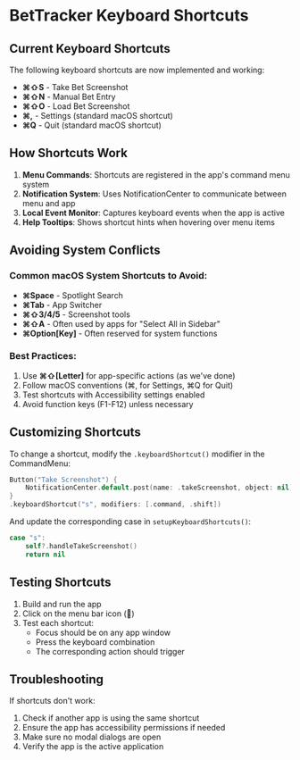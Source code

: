 # BetTracker Keyboard Shortcuts

## Current Keyboard Shortcuts

The following keyboard shortcuts are now implemented and working:

- **⌘⇧S** - Take Bet Screenshot
- **⌘⇧N** - Manual Bet Entry  
- **⌘⇧O** - Load Bet Screenshot
- **⌘,** - Settings (standard macOS shortcut)
- **⌘Q** - Quit (standard macOS shortcut)

## How Shortcuts Work

1. **Menu Commands**: Shortcuts are registered in the app's command menu system
2. **Notification System**: Uses NotificationCenter to communicate between menu and app
3. **Local Event Monitor**: Captures keyboard events when the app is active
4. **Help Tooltips**: Shows shortcut hints when hovering over menu items

## Avoiding System Conflicts

### Common macOS System Shortcuts to Avoid:
- **⌘Space** - Spotlight Search
- **⌘Tab** - App Switcher
- **⌘⇧3/4/5** - Screenshot tools
- **⌘⇧A** - Often used by apps for "Select All in Sidebar"
- **⌘Option[Key]** - Often reserved for system functions

### Best Practices:
1. Use **⌘⇧[Letter]** for app-specific actions (as we've done)
2. Follow macOS conventions (⌘, for Settings, ⌘Q for Quit)
3. Test shortcuts with Accessibility settings enabled
4. Avoid function keys (F1-F12) unless necessary

## Customizing Shortcuts

To change a shortcut, modify the `.keyboardShortcut()` modifier in the CommandMenu:

```swift
Button("Take Screenshot") {
    NotificationCenter.default.post(name: .takeScreenshot, object: nil)
}
.keyboardShortcut("s", modifiers: [.command, .shift])
```

And update the corresponding case in `setupKeyboardShortcuts()`:

```swift
case "s":
    self?.handleTakeScreenshot()
    return nil
```

## Testing Shortcuts

1. Build and run the app
2. Click on the menu bar icon (🎲)
3. Test each shortcut:
   - Focus should be on any app window
   - Press the keyboard combination
   - The corresponding action should trigger

## Troubleshooting

If shortcuts don't work:
1. Check if another app is using the same shortcut
2. Ensure the app has accessibility permissions if needed
3. Make sure no modal dialogs are open
4. Verify the app is the active application